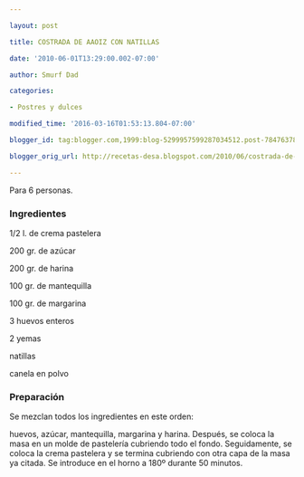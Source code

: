 ```yaml
---

layout: post

title: COSTRADA DE AAOIZ CON NATILLAS

date: '2010-06-01T13:29:00.002-07:00'

author: Smurf Dad

categories:

- Postres y dulces

modified_time: '2016-03-16T01:53:13.804-07:00'

blogger_id: tag:blogger.com,1999:blog-5299957599287034512.post-7847637800544000158

blogger_orig_url: http://recetas-desa.blogspot.com/2010/06/costrada-de-aaoiz-con-natillas.html

---
```


Para 6 personas.

<h3>Ingredientes</h3>

1/2 l. de crema pastelera

200 gr. de azúcar

200 gr. de harina

100 gr. de mantequilla

100 gr. de margarina

3 huevos enteros

2 yemas

natillas

canela en polvo

<h3>Preparación</h3>

Se mezclan todos los ingredientes en este orden:

huevos, azúcar, mantequilla, margarina y harina. Después, se coloca la masa en un molde de pastelería cubriendo todo el fondo. Seguidamente, se coloca la crema pastelera y se termina cubriendo con otra capa de la masa ya citada. Se introduce en el horno a 180º durante 50 minutos.